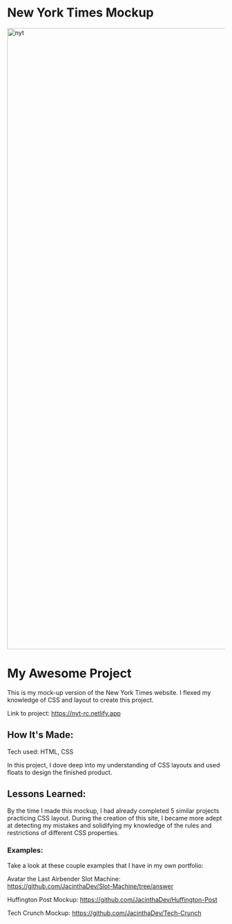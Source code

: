 # New York Times Mockup

<img width="1440" alt="nyt" src="https://github.com/JacinthaDev/New-York-Times/assets/129231721/08eff4d1-61b3-4b59-a07a-a3c0c9d7b5cf">

# My Awesome Project
This is my mock-up version of the New York Times website. I flexed my knowledge of CSS and layout to create this project.

Link to project: https://nyt-rc.netlify.app

## How It's Made:
Tech used: HTML, CSS

In this project, I dove deep into my understanding of CSS layouts and used floats to design the finished product.

## Lessons Learned:
By the time I made this mockup, I had already completed 5 similar projects practicing CSS layout. During the creation of this site, I became more adept at detecting my mistakes and solidifying my knowledge of the rules and restrictions of different CSS properties.

### Examples:
Take a look at these couple examples that I have in my own portfolio:

Avatar the Last Airbender Slot Machine: https://github.com/JacinthaDev/Slot-Machine/tree/answer

Huffington Post Mockup: https://github.com/JacinthaDev/Huffington-Post

Tech Crunch Mockup: https://github.com/JacinthaDev/Tech-Crunch
